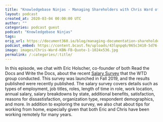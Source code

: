 ```yaml
---
title: "Knowledgebase Ninjas - Managing Shareholders with Chris Ward of Ethereum"
layout: podcast
created_at: 2020-03-04 00:00:00 UTC
author: ""
categories: podcast guest
podcast: "Knowledgebase Ninjas"
tags: 
orig_url: https://document360.io/blog/managing-documentation-shareholders-with-chris-ward-of-ethereum/
podcast_embed: https://content.bcast.fm/uploads/43lqnpq6/065c3410-5d76-11ea-8f76-2d279567a947/Chris_Ward_edited3.mp3
image: images/Chris-Ward-KBN-FB-Quote-1-1024x536.jpg
permalink: /:categories/:title/
---
```

In this episode, we chat with Eric Holscher, co-founder of both Read the Docs and Write the Docs, about the recent [Salary Survey](https://www.writethedocs.org/surveys/salary-survey/2019/) that the WTD group conducted. This survey was launched in Fall 2019, and the results published were recently published. The salary survey covers details such as types of employment, job titles, roles, length of time in role, work location, annual salary, salary breakdowns by state, additional benefits, satisfaction, reasons for dissastisfaction, organization type, respondent demographics, and more. In addition to exploring the survey, we also chat about tips for working from home, especially given that both Eric and Chris have been working remotely for many years.
